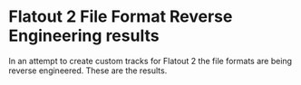 Flatout 2 File Format Reverse Engineering results
=================================================

In an attempt to create custom tracks for Flatout 2 the file formats are being reverse engineered. These are the results.